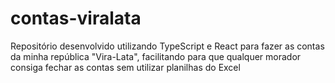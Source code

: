 # contas-viralata
Repositório desenvolvido utilizando TypeScript e React para fazer as contas da minha república "Vira-Lata", facilitando para que qualquer morador consiga fechar as contas sem utilizar planilhas do Excel
